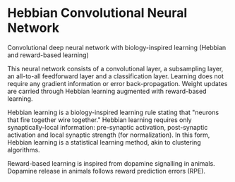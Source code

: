 # Hebbian Convolutional Neural Network
Convolutional deep neural network with biology-inspired learning (Hebbian and reward-based learning)

This neural network consists of a convolutional layer, a subsampling layer, an all-to-all feedforward layer and a classification layer. Learning does not require any gradient information or error back-propagation. Weight updates are carried through Hebbian learning augmented with reward-based learning.

Hebbian learning is a biology-inspired learning rule stating that "neurons that fire together wire together." Hebbian learning requires only synaptically-local information: pre-synaptic activation, post-synaptic activation and local synaptic strength (for normalization). In this form, Hebbian learning is a statistical learning method, akin to clustering algorithms. 

Reward-based learning is inspired from dopamine signalling in animals. Dopamine release in animals follows reward prediction errors (RPE).
